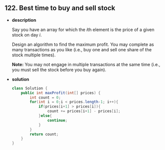 ## 122. Best time to buy and sell stock 

* **description**

  Say you have an array for which the *i*th element is the price of a given stock on day *i*.

  Design an algorithm to find the maximum profit. You may complete as many transactions as you like (i.e., buy one and sell one share of the stock multiple times).

  **Note:** You may not engage in multiple transactions at the same time (i.e., you must sell the stock before you buy again).

* **solution**

  ```java
  class Solution {
      public int maxProfit(int[] prices) {
          int count = 0;
          for(int i = 0;i < prices.length-1; i++){
              if(prices[i+1] > prices[i]){
                  count += prices[i+1] - prices[i];
              }else{
                  continue;
              }
          }
          return count;
      }
  }
  ```

  